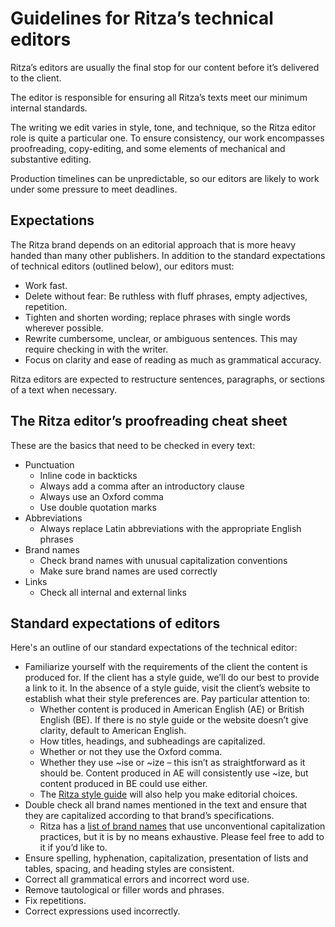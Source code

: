 # Guidelines for Ritza’s technical editors

Ritza’s editors are usually the final stop for our content before it’s delivered to the client.

The editor is responsible for ensuring all Ritza’s texts meet our minimum internal standards.

The writing we edit varies in style, tone, and technique, so the Ritza editor role is quite a particular one. To ensure consistency, our work encompasses proofreading, copy-editing, and some elements of mechanical and substantive editing.

Production timelines can be unpredictable, so our editors are likely to work under some pressure to meet deadlines.

## Expectations

The Ritza brand depends on an editorial approach that is more heavy handed than many other publishers. In addition to the standard expectations of technical editors (outlined below), our editors must:
* Work fast.
* Delete without fear: Be ruthless with fluff phrases, empty adjectives, repetition.
* Tighten and shorten wording; replace phrases with single words wherever possible.
* Rewrite cumbersome, unclear, or ambiguous sentences. This may require checking in with the writer.
* Focus on clarity and ease of reading as much as grammatical accuracy.

Ritza editors are expected to restructure sentences, paragraphs, or sections of a text when necessary.

## The Ritza editor’s proofreading cheat sheet

These are the basics that need to be checked in every text:
* Punctuation
  * Inline code in backticks
  * Always add a comma after an introductory clause
  * Always use an Oxford comma
  * Use double quotation marks
* Abbreviations
  * Always replace Latin abbreviations with the appropriate English phrases
* Brand names
  * Check brand names with unusual capitalization conventions
  * Make sure brand names are used correctly
* Links
  * Check all internal and external links

## Standard expectations of editors

Here's an outline of our standard expectations of the technical editor:
* Familiarize yourself with the requirements of the client the content is produced for. If the client has a style guide, we’ll do our best to provide a link to it. In the absence of a style guide, visit the client’s website to establish what their style preferences are. Pay particular attention to:
  * Whether content is produced in American English (AE) or British English (BE). If there is no style guide or the website doesn’t give clarity, default to American English.
  * How titles, headings, and subheadings are capitalized.
  * Whether or not they use the Oxford comma.
  * Whether they use ~ise or ~ize – this isn’t as straightforward as it should be. Content produced in AE will consistently use ~ize, but content produced in BE could use either.
  * The [Ritza style guide](https://styleguide.ritza.co) will also help you make editorial choices. 
* Double check all brand names mentioned in the text and ensure that they are capitalized according to that brand’s specifications.
  * Ritza has a [list of brand names](https://styleguide.ritza.co/vocabulary/brandnames/) that use unconventional capitalization practices, but it is by no means exhaustive. Please feel free to add to it if you’d like to.
* Ensure spelling, hyphenation, capitalization, presentation of lists and tables, spacing, and heading styles are consistent.
* Correct all grammatical errors and incorrect word use.
* Remove tautological or filler words and phrases.
* Fix repetitions.
* Correct expressions used incorrectly.

